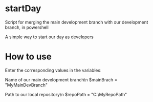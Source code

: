 # startDay
Script for merging the main development branch with our development branch, in powershell

A simple way to start our day as developers

# How to use
Enter the corresponding values in the variables:

Name of our main development branch\n
$mainBrach = "MyMainDevBranch"  

Path to our local repository\n
$repoPath = "C:\MyRepoPath"  
